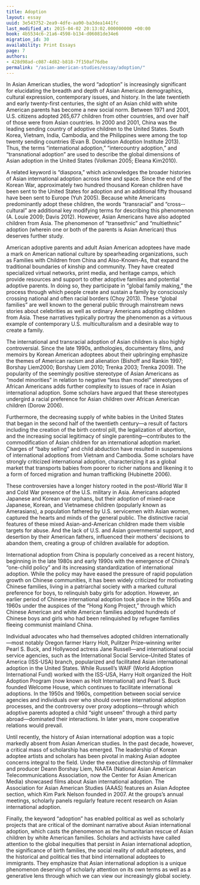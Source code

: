 ```yaml
---
title: Adoption
layout: essay
uuid: 3e543752-2ea9-4dfe-aa90-ba3dea1441fc
last_modified_at: 2015-04-02 20:13:02.000000000 +00:00
book: 4b5534c6-21a6-4598-b134-d06081de34e6
migration_id: 30
availability: Print Essays
page: 7
authors:
- 428d98ad-c087-4d82-b818-7f150af76dbe
permalink: "/asian-american-studies/essay/adoption/"
---
```


In Asian American studies, the word “adoption” is increasingly significant for elucidating the breadth and depth of Asian American demographics, cultural expression, contemporary issues, and history. In the late twentieth and early twenty-­first centuries, the sight of an Asian child with white American parents has become a new social norm. Between 1971 and 2001, U.S. citizens adopted 265,677 children from other countries, and over half of those were from Asian countries. In 2000 and 2001, China was the leading sending country of adoptive children to the United States. South Korea, Vietnam, India, Cambodia, and the Philippines were among the top twenty sending countries (Evan B. Donaldson Adoption Institute 2013). Thus, the terms “international adoption,” “intercountry adoption,” and “transnational adoption” are used to describe the global dimensions of Asian adoption in the United States (Volkman 2005; Eleana Kim2010).

A related keyword is “diaspora,” which acknowledges the broader histories of Asian international adoption across time and space. Since the end of the Korean War, approximately two hundred thousand Korean children have been sent to the United States for adoption and an additional fifty thousand have been sent to Europe (Yuh 2005). Because white Americans predominantly adopt these children, the words “transracial” and “cross-­cultural” are additional key modifying terms for describing this phenomenon (A. Louie 2009; Davis 2012). However, Asian Americans have also adopted children from Asia. The phenomenon of “transethnic” and “multiethnic” adoption (wherein one or both of the parents is Asian American) thus deserves further study.

American adoptive parents and adult Asian American adoptees have made a mark on American national culture by spearheading organizations, such as Families with Children from China and Also-­Known-­As, that expand the traditional boundaries of kinship and community. They have created specialized virtual networks, print media, and heritage camps, which provide resources and support to other adoptive families and potential adoptive parents. In doing so, they participate in “global family making,” the process through which people create and sustain a family by consciously crossing national and often racial borders (Choy 2013). These “global families” are well known to the general public through mainstream news stories about celebrities as well as ordinary Americans adopting children from Asia. These narratives typically portray the phenomenon as a virtuous example of contemporary U.S. multiculturalism and a desirable way to create a family.

The international and transracial adoption of Asian children is also highly controversial. Since the late 1990s, anthologies, documentary films, and memoirs by Korean American adoptees about their upbringing emphasize the themes of American racism and alienation (Bishoff and Rankin 1997; Borshay Liem2000; Borshay Liem 2010; Trenka 2003; Trenka 2009). The popularity of the seemingly positive stereotype of Asian Americans as “model minorities” in relation to negative “less than model” stereotypes of African Americans adds further complexity to issues of race in Asian international adoption. Some scholars have argued that these stereotypes undergird a racial preference for Asian children over African American children (Dorow 2006).

Furthermore, the decreasing supply of white babies in the United States that began in the second half of the twentieth century—­a result of factors including the creation of the birth control pill, the legalization of abortion, and the increasing social legitimacy of single parenting—­contributes to the commodification of Asian children for an international adoption market. Charges of “baby selling” and child abduction have resulted in suspensions of international adoptions from Vietnam and Cambodia. Some scholars have strongly criticized international adoption, characterizing it as a global market that transports babies from poorer to richer nations and likening it to a form of forced migration and human trafficking (Hubinette 2006).

These controversies have a longer history rooted in the post–­World War II and Cold War presence of the U.S. military in Asia. Americans adopted Japanese and Korean war orphans, but their adoption of mixed-­race Japanese, Korean, and Vietnamese children (popularly known as Amerasians), a population fathered by U.S. servicemen with Asian women, captured the hearts and minds of the general public. The distinctive racial features of these mixed Asian-­and-­American children made them visible targets for abuse. And the lack of U.S. and Asian governmental support, and desertion by their American fathers, influenced their mothers’ decisions to abandon them, creating a group of children available for adoption.

International adoption from China is popularly conceived as a recent history, beginning in the late 1980s and early 1990s with the emergence of China’s “one-­child policy” and its increasing standardization of international adoption. While the policy may have eased the pressure of rapid population growth on Chinese communities, it has been widely criticized for motivating Chinese families, living in a patriarchal society with a marked cultural preference for boys, to relinquish baby girls for adoption. However, an earlier period of Chinese international adoption took place in the 1950s and 1960s under the auspices of the “Hong Kong Project,” through which Chinese American and white American families adopted hundreds of Chinese boys and girls who had been relinquished by refugee families fleeing communist mainland China.

Individual advocates who had themselves adopted children internationally—­most notably Oregon farmer Harry Holt, Pulitzer Prize–­winning writer Pearl S. Buck, and Hollywood actress Jane Russell—­and international social service agencies, such as the International Social Service–­United States of America (ISS-­USA) branch, popularized and facilitated Asian international adoption in the United States. While Russell’s WAIF (World Adoption International Fund) worked with the ISS-­USA, Harry Holt organized the Holt Adoption Program (now known as Holt International) and Pearl S. Buck founded Welcome House, which continues to facilitate international adoptions. In the 1950s and 1960s, competition between social service agencies and individuals over who should oversee international adoption processes, and the controversy over proxy adoptions—­through which adoptive parents adopted a child “sight unseen” through a third party abroad—­dominated their interactions. In later years, more cooperative relations would prevail.

Until recently, the history of Asian international adoption was a topic markedly absent from Asian American studies. In the past decade, however, a critical mass of scholarship has emerged. The leadership of Korean adoptee artists and scholars has been pivotal in making Asian adoptee concerns integral to the field. Under the executive directorship of filmmaker and producer Deann Borshay Liem, NAATA (National Asian American Telecommunications Association, now the Center for Asian American Media) showcased films about Asian international adoption. The Association for Asian American Studies (AAAS) features an Asian Adoptee section, which Kim Park Nelson founded in 2007. At the groups’s annual meetings, scholarly panels regularly feature recent research on Asian international adoption.

Finally, the keyword “adoption” has enabled political as well as scholarly projects that are critical of the dominant narrative about Asian international adoption, which casts the phenomenon as the humanitarian rescue of Asian children by white American families. Scholars and activists have called attention to the global inequities that persist in Asian international adoption, the significance of birth families, the social reality of _adult_ adoptees, and the historical and political ties that bind international adoptees to immigrants. They emphasize that Asian international adoption is a unique phenomenon deserving of scholarly attention on its own terms as well as a generative lens through which we can view our increasingly global society.

